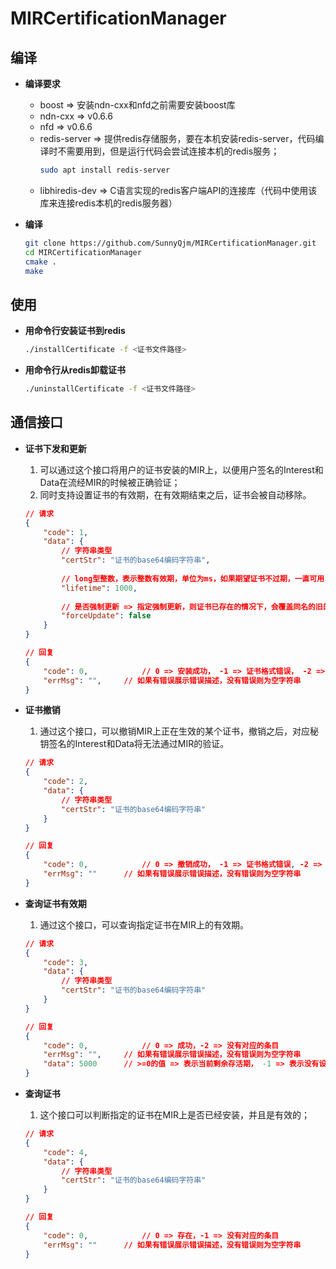 # MIRCertificationManager

## 编译

- **编译要求**
    - boost => 安装ndn-cxx和nfd之前需要安装boost库
    - ndn-cxx => v0.6.6
    - nfd => v0.6.6
    - redis-server => 提供redis存储服务，要在本机安装redis-server，代码编译时不需要用到，但是运行代码会尝试连接本机的redis服务；
        ```bash
        sudo apt install redis-server
        ```
    - libhiredis-dev => C语言实现的redis客户端API的连接库（代码中使用该库来连接redis本机的redis服务器）

- **编译**
    ```bash
    git clone https://github.com/SunnyQjm/MIRCertificationManager.git
    cd MIRCertificationManager
    cmake .
    make
    ```

## 使用

- **用命令行安装证书到redis**
    ```bash
    ./installCertificate -f <证书文件路径>
    ```
  
- **用命令行从redis卸载证书**
    ```bash
    ./uninstallCertificate -f <证书文件路径>
    ```

## 通信接口

- **证书下发和更新**

  1. 可以通过这个接口将用户的证书安装的MIR上，以便用户签名的Interest和Data在流经MIR的时候被正确验证；
  2. 同时支持设置证书的有效期，在有效期结束之后，证书会被自动移除。

  ```json
  // 请求
  {
      "code": 1,
      "data": {
          // 字符串类型
          "certStr": "证书的base64编码字符串",		
          
          // long型整数，表示整数有效期，单位为ms，如果期望证书不过期，一直可用，可以传递-1
          "lifetime": 1000,
          
          // 是否强制更新 => 指定强制更新，则证书已存在的情况下，会覆盖同名的旧的证书记录
          "forceUpdate": false
      }
  }
  
  // 回复
  {
      "code": 0,			// 0 => 安装成功， -1 => 证书格式错误， -2 => 存在同名证书，且未覆盖
      "errMsg": "",		// 如果有错误展示错误描述，没有错误则为空字符串
  }
  ```

- **证书撤销**

  1. 通过这个接口，可以撤销MIR上正在生效的某个证书，撤销之后，对应秘钥签名的Interest和Data将无法通过MIR的验证。

  ```json
  // 请求
  {
      "code": 2,
      "data": {
          // 字符串类型
          "certStr": "证书的base64编码字符串"
      }
  }
  
  // 回复
  {
      "code": 0,			// 0 => 撤销成功， -1 => 证书格式错误, -2 => 没有对应的条目
      "errMsg": ""		// 如果有错误展示错误描述，没有错误则为空字符串
  }
  ```

- **查询证书有效期**

  1. 通过这个接口，可以查询指定证书在MIR上的有效期。

  ```json
  // 请求
  {
      "code": 3,
      "data": {
          // 字符串类型
          "certStr": "证书的base64编码字符串"
      }
  }
  
  // 回复
  {
      "code": 0,			// 0 => 成功，-2 => 没有对应的条目
      "errMsg": "",		// 如果有错误展示错误描述，没有错误则为空字符串
      "data": 5000		// >=0的值 => 表示当前剩余存活期， -1 => 表示没有设置存活期，持久保存
  }
  ```

- **查询证书**

  1. 这个接口可以判断指定的证书在MIR上是否已经安装，并且是有效的；

  ```json
  // 请求
  {
      "code": 4,
      "data": {
          // 字符串类型
          "certStr": "证书的base64编码字符串"
      }
  }
  
  // 回复
  {
      "code": 0,			// 0 => 存在，-1 => 没有对应的条目
      "errMsg": ""		// 如果有错误展示错误描述，没有错误则为空字符串
  }
  ```

  